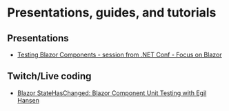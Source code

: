 # Presentations, guides, and tutorials

## Presentations

- [Testing Blazor Components - session from .NET Conf - Focus on Blazor](https://www.youtube.com/watch?v=5d-uIxx1cUE)

## Twitch/Live coding

- [Blazor StateHasChanged: Blazor Component Unit Testing with Egil Hansen](https://www.youtube.com/watch?v=x-zzcwHdZOk&t=211)